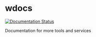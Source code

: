 # wdocs
[![Documentation Status](https://readthedocs.org/projects/wdocs/badge/?version=master)](http://wdocs.readthedocs.io/?badge=master)

Documentation for more tools and services

